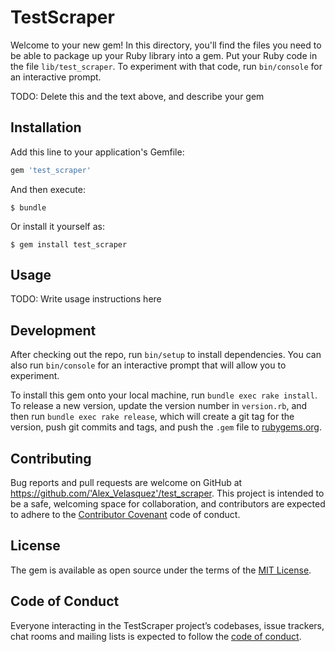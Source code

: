 # TestScraper

Welcome to your new gem! In this directory, you'll find the files you need to be able to package up your Ruby library into a gem. Put your Ruby code in the file `lib/test_scraper`. To experiment with that code, run `bin/console` for an interactive prompt.

TODO: Delete this and the text above, and describe your gem

## Installation

Add this line to your application's Gemfile:

```ruby
gem 'test_scraper'
```

And then execute:

    $ bundle

Or install it yourself as:

    $ gem install test_scraper

## Usage

TODO: Write usage instructions here

## Development

After checking out the repo, run `bin/setup` to install dependencies. You can also run `bin/console` for an interactive prompt that will allow you to experiment.

To install this gem onto your local machine, run `bundle exec rake install`. To release a new version, update the version number in `version.rb`, and then run `bundle exec rake release`, which will create a git tag for the version, push git commits and tags, and push the `.gem` file to [rubygems.org](https://rubygems.org).

## Contributing

Bug reports and pull requests are welcome on GitHub at https://github.com/'Alex_Velasquez'/test_scraper. This project is intended to be a safe, welcoming space for collaboration, and contributors are expected to adhere to the [Contributor Covenant](http://contributor-covenant.org) code of conduct.

## License

The gem is available as open source under the terms of the [MIT License](https://opensource.org/licenses/MIT).

## Code of Conduct

Everyone interacting in the TestScraper project’s codebases, issue trackers, chat rooms and mailing lists is expected to follow the [code of conduct](https://github.com/'Alex_Velasquez'/test_scraper/blob/master/CODE_OF_CONDUCT.md).
